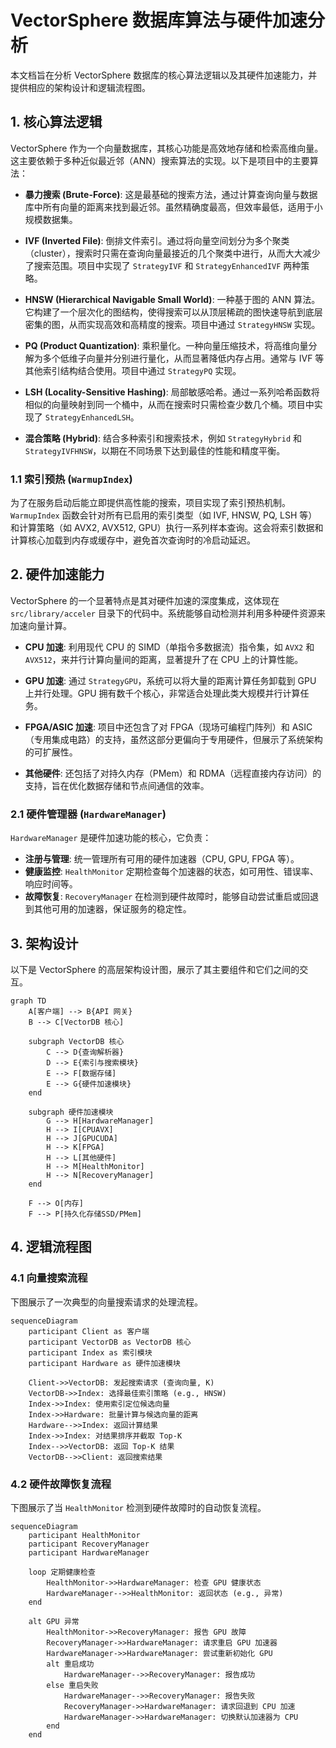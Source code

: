 # VectorSphere 数据库算法与硬件加速分析

本文档旨在分析 VectorSphere 数据库的核心算法逻辑以及其硬件加速能力，并提供相应的架构设计和逻辑流程图。

## 1. 核心算法逻辑

VectorSphere 作为一个向量数据库，其核心功能是高效地存储和检索高维向量。这主要依赖于多种近似最近邻（ANN）搜索算法的实现。以下是项目中的主要算法：

- **暴力搜索 (Brute-Force)**: 这是最基础的搜索方法，通过计算查询向量与数据库中所有向量的距离来找到最近邻。虽然精确度最高，但效率最低，适用于小规模数据集。

- **IVF (Inverted File)**: 倒排文件索引。通过将向量空间划分为多个聚类（cluster），搜索时只需在查询向量最接近的几个聚类中进行，从而大大减少了搜索范围。项目中实现了 `StrategyIVF` 和 `StrategyEnhancedIVF` 两种策略。

- **HNSW (Hierarchical Navigable Small World)**: 一种基于图的 ANN 算法。它构建了一个层次化的图结构，使得搜索可以从顶层稀疏的图快速导航到底层密集的图，从而实现高效和高精度的搜索。项目中通过 `StrategyHNSW` 实现。

- **PQ (Product Quantization)**: 乘积量化。一种向量压缩技术，将高维向量分解为多个低维子向量并分别进行量化，从而显著降低内存占用。通常与 IVF 等其他索引结构结合使用。项目中通过 `StrategyPQ` 实现。

- **LSH (Locality-Sensitive Hashing)**: 局部敏感哈希。通过一系列哈希函数将相似的向量映射到同一个桶中，从而在搜索时只需检查少数几个桶。项目中实现了 `StrategyEnhancedLSH`。

- **混合策略 (Hybrid)**: 结合多种索引和搜索技术，例如 `StrategyHybrid` 和 `StrategyIVFHNSW`，以期在不同场景下达到最佳的性能和精度平衡。

### 1.1 索引预热 (`WarmupIndex`)

为了在服务启动后能立即提供高性能的搜索，项目实现了索引预热机制。`WarmupIndex` 函数会针对所有已启用的索引类型（如 IVF, HNSW, PQ, LSH 等）和计算策略（如 AVX2, AVX512, GPU）执行一系列样本查询。这会将索引数据和计算核心加载到内存或缓存中，避免首次查询时的冷启动延迟。

## 2. 硬件加速能力

VectorSphere 的一个显著特点是其对硬件加速的深度集成，这体现在 `src/library/acceler` 目录下的代码中。系统能够自动检测并利用多种硬件资源来加速向量计算。

- **CPU 加速**: 利用现代 CPU 的 SIMD（单指令多数据流）指令集，如 `AVX2` 和 `AVX512`，来并行计算向量间的距离，显著提升了在 CPU 上的计算性能。

- **GPU 加速**: 通过 `StrategyGPU`，系统可以将大量的距离计算任务卸载到 GPU 上并行处理。GPU 拥有数千个核心，非常适合处理此类大规模并行计算任务。

- **FPGA/ASIC 加速**: 项目中还包含了对 FPGA（现场可编程门阵列）和 ASIC（专用集成电路）的支持，虽然这部分更偏向于专用硬件，但展示了系统架构的可扩展性。

- **其他硬件**: 还包括了对持久内存（PMem）和 RDMA（远程直接内存访问）的支持，旨在优化数据存储和节点间通信的效率。

### 2.1 硬件管理器 (`HardwareManager`)

`HardwareManager` 是硬件加速功能的核心，它负责：
- **注册与管理**: 统一管理所有可用的硬件加速器（CPU, GPU, FPGA 等）。
- **健康监控**: `HealthMonitor` 定期检查每个加速器的状态，如可用性、错误率、响应时间等。
- **故障恢复**: `RecoveryManager` 在检测到硬件故障时，能够自动尝试重启或回退到其他可用的加速器，保证服务的稳定性。

## 3. 架构设计

以下是 VectorSphere 的高层架构设计图，展示了其主要组件和它们之间的交互。

```mermaid
graph TD
    A[客户端] --> B{API 网关}
    B --> C[VectorDB 核心]

    subgraph VectorDB 核心
        C --> D{查询解析器}
        D --> E{索引与搜索模块}
        E --> F[数据存储]
        E --> G{硬件加速模块}
    end

    subgraph 硬件加速模块
        G --> H[HardwareManager]
        H --> I[CPUAVX]
        H --> J[GPUCUDA]
        H --> K[FPGA]
        H --> L[其他硬件]
        H --> M[HealthMonitor]
        H --> N[RecoveryManager]
    end

    F --> O[内存]
    F --> P[持久化存储SSD/PMem]
```

## 4. 逻辑流程图

### 4.1 向量搜索流程

下图展示了一次典型的向量搜索请求的处理流程。

```mermaid
sequenceDiagram
    participant Client as 客户端
    participant VectorDB as VectorDB 核心
    participant Index as 索引模块
    participant Hardware as 硬件加速模块

    Client->>VectorDB: 发起搜索请求 (查询向量, K)
    VectorDB->>Index: 选择最佳索引策略 (e.g., HNSW)
    Index->>Index: 使用索引定位候选向量
    Index->>Hardware: 批量计算与候选向量的距离
    Hardware-->>Index: 返回计算结果
    Index->>Index: 对结果排序并截取 Top-K
    Index-->>VectorDB: 返回 Top-K 结果
    VectorDB-->>Client: 返回搜索结果
```

### 4.2 硬件故障恢复流程

下图展示了当 `HealthMonitor` 检测到硬件故障时的自动恢复流程。

```mermaid
sequenceDiagram
    participant HealthMonitor
    participant RecoveryManager
    participant HardwareManager

    loop 定期健康检查
        HealthMonitor->>HardwareManager: 检查 GPU 健康状态
        HardwareManager-->>HealthMonitor: 返回状态 (e.g., 异常)
    end

    alt GPU 异常
        HealthMonitor->>RecoveryManager: 报告 GPU 故障
        RecoveryManager->>HardwareManager: 请求重启 GPU 加速器
        HardwareManager->>HardwareManager: 尝试重新初始化 GPU
        alt 重启成功
            HardwareManager-->>RecoveryManager: 报告成功
        else 重启失败
            HardwareManager-->>RecoveryManager: 报告失败
            RecoveryManager->>HardwareManager: 请求回退到 CPU 加速
            HardwareManager->>HardwareManager: 切换默认加速器为 CPU
        end
    end
```